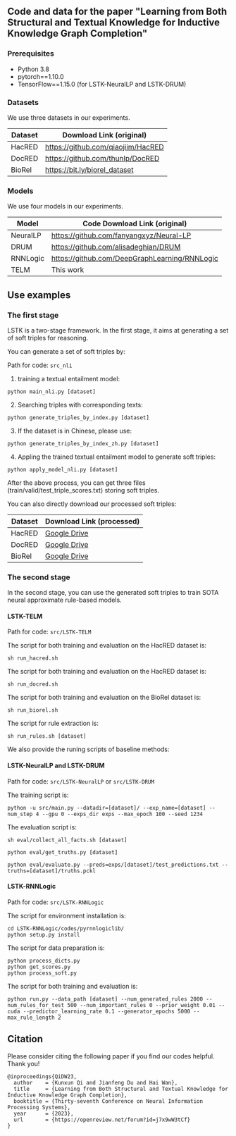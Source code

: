 ## Code and data for the paper "Learning from Both Structural and Textual Knowledge for Inductive Knowledge Graph Completion"

### Prerequisites

 * Python 3.8
 * pytorch==1.10.0
 * TensorFlow==1.15.0 (for LSTK-NeuralLP and LSTK-DRUM)


### Datasets
We use three datasets in our experiments.

| Dataset           | Download Link (original)         |
|--------------------|-----------------------------------|
| HacRED          | https://github.com/qiaojiim/HacRED   |
| DocRED          | https://github.com/thunlp/DocRED     |
| BioRel          | https://bit.ly/biorel_dataset        |

### Models
We use four models in our experiments.

| Model             | Code Download Link (original)                  |
|--------------------|-------------------------------------------------|
| NeuralLP           | https://github.com/fanyangxyz/Neural-LP         |
| DRUM               | https://github.com/alisadeghian/DRUM            |
| RNNLogic           | https://github.com/DeepGraphLearning/RNNLogic   |
| TELM               | This work                                       |

## Use examples

### The first stage
LSTK is a two-stage framework. In the first stage, it aims at generating a set of soft triples for reasoning.

You can generate a set of soft triples by:

Path for code: ``src_nli``

1. training a textual entailment model:
```
python main_nli.py [dataset]
```

2. Searching triples with corresponding texts:
```
python generate_triples_by_index.py [dataset]
```
3. If the dataset is in Chinese, please use:
```
python generate_triples_by_index_zh.py [dataset]
```
4. Appling the trained textual entailment model to generate soft triples:
```
python apply_model_nli.py [dataset]
```

After the above process, you can get three files (train/valid/test_triple_scores.txt) storing soft triples.

You can also directly download our processed soft triples:

| Dataset           | Download Link (processed)         |
|--------------------|------------------------------------|
| HacRED             | [Google Drive](https://drive.google.com/file/d/1qpxhtaHXYqvE5mtpTG2cUEImMUI_YSrW/view?usp=sharing)    |
| DocRED             | [Google Drive](https://drive.google.com/file/d/1rR_Ryr5qydT34XtF1plRRa6c4j5VjCD5/view?usp=sharing)    |
| BioRel             | [Google Drive](https://drive.google.com/file/d/1zpL9Q4gZ96OqQTduoHoS2Q-fCgxi6Xln/view?usp=sharing)    |

### The second stage
In the second stage, you can use the generated soft triples to train SOTA neural approximate rule-based models.

#### LSTK-TELM

Path for code: ``src/LSTK-TELM``

The script for both training and evaluation on the HacRED dataset is:
```
sh run_hacred.sh
```

The script for both training and evaluation on the HacRED dataset is:
```
sh run_docred.sh
```

The script for both training and evaluation on the BioRel dataset is:
```
sh run_biorel.sh
```

The script for rule extraction is:
```
sh run_rules.sh [dataset]
```

We also provide the runing scripts of baseline methods:


#### LSTK-NeuralLP and LSTK-DRUM

Path for code: ``src/LSTK-NeuralLP`` or ``src/LSTK-DRUM``

The training script is:
```
python -u src/main.py --datadir=[dataset]/ --exp_name=[dataset] --num_step 4 --gpu 0 --exps_dir exps --max_epoch 100 --seed 1234
```

The evaluation script is:
```
sh eval/collect_all_facts.sh [dataset]

python eval/get_truths.py [dataset]

python eval/evaluate.py --preds=exps/[dataset]/test_predictions.txt --truths=[dataset]/truths.pckl
```

#### LSTK-RNNLogic

Path for code: ``src/LSTK-RNNLogic``

The script for environment installation is:
```
cd LSTK-RNNLogic/codes/pyrnnlogiclib/
python setup.py install
```

The script for data preparation is:
```
python process_dicts.py
python get_scores.py
python process_soft.py
```

The script for both training and evaluation is:
```
python run.py --data_path [dataset] --num_generated_rules 2000 --num_rules_for_test 500 --num_important_rules 0 --prior_weight 0.01 --cuda --predictor_learning_rate 0.1 --generator_epochs 5000 --max_rule_length 2
```

## Citation
Please consider citing the following paper if you find our codes helpful. Thank you!

```
@inproceedings{QiDW23,
  author    = {Kunxun Qi and Jianfeng Du and Hai Wan},
  title     = {Learning from Both Structural and Textual Knowledge for Inductive Knowledge Graph Completion},
  booktitle = {Thirty-seventh Conference on Neural Information Processing Systems},
  year      = {2023},
  url       = {https://openreview.net/forum?id=j7x9wW3tCf}
}
```
